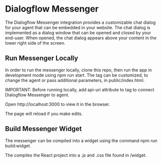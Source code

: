 # Dialogflow Messenger

The Dialogflow Messenger integration provides a customizable chat dialog for your agent that can be embedded in your website. The chat dialog is implemented as a dialog window that can be opened and closed by your end-user. When opened, the chat dialog appears above your content in the lower right side of the screen.

## Run Messenger Locally

In order to run the messenger locally, clone this repo, then run the app in development mode using npm run start.
The <df-messenger /> tag can be customized, to change the agent or pass additional parameters, in public/index.html.

IMPORTANT: Before running locally, add api-uri attribute to <df-messenger /> tag to connect Dialogflow Messenger to agent.

Open http://localhost:3000 to view it in the browser.

The page will reload if you make edits.

## Build Messenger Widget

The messenger can be compiled into a widget using the command npm run build:widget.

The compiles the React project into a .js and .css file found in /widget.
